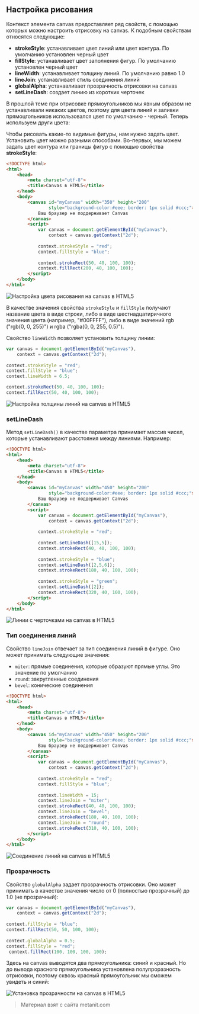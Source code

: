 ## Настройка рисования

Контекст элемента canvas предоставляет ряд свойств, с помощью которых можно настроить отрисовку на canvas. К подобным свойствам относятся следующие:
- **strokeStyle**: устанавливает цвет линий или цвет контура. По умолчанию установлен черный цвет
- **fillStyle**: устанавливает цвет заполнения фигур. По умолчанию установлен черный цвет
- **lineWidth**: устанавливает толщину линий. По умолчанию равно 1.0
- **lineJoin**: устанавливает стиль соединения линий
- **globalAlpha**: устанавливает прозрачность отрисовки на canvas
- **setLineDash**: создает линию из коротких черточек

В прошлой теме при отрисовке прямоугольников мы явным образом не устанавливали никаких цветов, поэтому для цвета линий и заливки прямоцгольников использовался цвет по умолчанию - черный. Теперь используем други цвета:

Чтобы рисовать какие-то видимые фигуры, нам нужно задать цвет. Установить цвет можно разными способами. Во-первых, мы можем задать цвет контура или границы фигур с помощью свойства **strokeStyle**:

```html
<!DOCTYPE html>
<html>
    <head>
        <meta charset="utf-8">
        <title>Canvas в HTML5</title>
    </head>
    <body>
        <canvas id="myCanvas" width="350" height="200"
                style="background-color:#eee; border: 1px solid #ccc;">
            Ваш браузер не поддерживает Canvas
        </canvas>
        <script>
            var canvas = document.getElementById("myCanvas"), 
                context = canvas.getContext("2d");
                
            context.strokeStyle = "red";
            context.fillStyle = "blue";
            
            context.strokeRect(50, 40, 100, 100);
            context.fillRect(200, 40, 100, 100);
        </script>
    </body>
</html>
```

![Настройка цвета рисования на canvas в HTML5](https://metanit.com/web/html5/pics/6.31.png)

В качестве значения свойства `strokeStyle` и `fillStyle` получают название цвета в виде строки, либо в виде шестнадцатиричного значения цвета (например, "#00FFFF"), либо в виде значений rgb ("rgb(0, 0, 255)") и rgba ("rgba(0, 0, 255, 0.5)").

Свойство `lineWidth` позволяет установить толщину линии:

```js
var canvas = document.getElementById("myCanvas"), 
    context = canvas.getContext("2d");
                
context.strokeStyle = "red";
context.fillStyle = "blue";
context.lineWidth = 6.5;

context.strokeRect(50, 40, 100, 100);
context.fillRect(50, 40, 100, 100);
```

![Настройка толщины линий на canvas в HTML5](https://metanit.com/web/html5/pics/6.32.png)

### setLineDash

Метод `setLineDash()` в качестве параметра принимает массив чисел, которые устанавливают расстояния между линиями. Например:

```html
<!DOCTYPE html>
<html>
    <head>
        <meta charset="utf-8">
        <title>Canvas в HTML5</title>
    </head>
    <body>
        <canvas id="myCanvas" width="450" height="200"
                style="background-color:#eee; border: 1px solid #ccc;">
            Ваш браузер не поддерживает Canvas
        </canvas>
        <script>
            var canvas = document.getElementById("myCanvas"), 
                context = canvas.getContext("2d");
                 
            context.strokeStyle = "red";
            
            context.setLineDash([15,5]);
            context.strokeRect(40, 40, 100, 100);
             
            context.strokeStyle = "blue";
            context.setLineDash([2,5,6]);
            context.strokeRect(180, 40, 100, 100);
            
            context.strokeStyle = "green";
            context.setLineDash([2]);
            context.strokeRect(320, 40, 100, 100);
        </script>
    </body>
</html>
```

![Линии с черточками на canvas в HTML5](https://metanit.com/web/html5/pics/6.42.png)

### Тип соединения линий

Свойство `lineJoin` отвечает за тип соединения линий в фигуре. Оно может принимать следующие значения:
- `miter`: прямые соединения, которые образуют прямые углы. Это значение по умолчанию
- `round`: закругленные соединения
- `bevel`: конические соединения

```html
<!DOCTYPE html>
<html>
    <head>
        <meta charset="utf-8">
        <title>Canvas в HTML5</title>
    </head>
    <body>
        <canvas id="myCanvas" width="450" height="200"
                style="background-color:#eee; border: 1px solid #ccc;">
            Ваш браузер не поддерживает Canvas
        </canvas>
        <script>
            var canvas = document.getElementById("myCanvas"), 
                context = canvas.getContext("2d");
                
            context.strokeStyle = "red";
            context.fillStyle = "blue";
            
            context.lineWidth = 15;
            context.lineJoin = "miter";
            context.strokeRect(40, 40, 100, 100);
            context.lineJoin = "bevel";
            context.strokeRect(180, 40, 100, 100);
            context.lineJoin = "round";
            context.strokeRect(310, 40, 100, 100);
        </script>
    </body>
</html>
```

![Соединение линий на canvas в HTML5](https://metanit.com/web/html5/pics/6.33.png)

### Прозрачность

Свойство `globalAlpha` задает прозрачность отрисовки. Оно может принимать в качестве значения число от 0 (полностью прозрачный) до 1.0 (не прозрачный):

```js
var canvas = document.getElementById("myCanvas"), 
    context = canvas.getContext("2d");
                 
context.fillStyle = "blue";
context.fillRect(50, 50, 100, 100);
            
context.globalAlpha = 0.5;
context.fillStyle = "red";
 context.fillRect(100, 100, 100, 100);
```

Здесь на canvas выводятся два прямоугольника: синий и красный. Но до вывода красного прямоугольника установлена полупроразность отрисовки, поэтому сквозь красный прямоугольник мы сможем увидеть и синий:

![Установка прозрачности на canvas в HTML5](https://metanit.com/web/html5/pics/6.35.png)


> Материал взят с сайта metanit.com